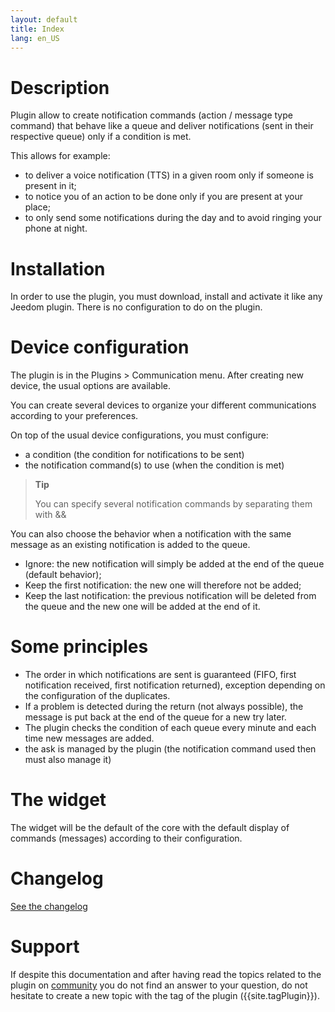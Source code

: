```yaml
---
layout: default
title: Index
lang: en_US
---
```


# Description

Plugin allow to create notification commands (action / message type command) that behave like a queue and deliver notifications (sent in their respective queue) only if a condition is met.

This allows for example:

- to deliver a voice notification (TTS) in a given room only if someone is present in it;
- to notice you of an action to be done only if you are present at your place;
- to only send some notifications during the day and to avoid ringing your phone at night.

# Installation

In order to use the plugin, you must download, install and activate it like any Jeedom plugin.
There is no configuration to do on the plugin.

# Device configuration

The plugin is in the Plugins > Communication menu. 
After creating new device, the usual options are available.

You can create several devices to organize your different communications according to your preferences.

On top of the usual device configurations, you must configure:

- a condition (the condition for notifications to be sent)
- the notification command(s) to use (when the condition is met)

> **Tip**
>
> You can specify several notification commands by separating them with &&

You can also choose the behavior when a notification with the same message as an existing notification is added to the queue.

- Ignore: the new notification will simply be added at the end of the queue (default behavior);
- Keep the first notification: the new one will therefore not be added;
- Keep the last notification: the previous notification will be deleted from the queue and the new one will be added at the end of it.

# Some principles

- The order in which notifications are sent is guaranteed (FIFO, first notification received, first notification returned), exception depending on the configuration of the duplicates.
- If a problem is detected during the return (not always possible), the message is put back at the end of the queue for a new try later.
- The plugin checks the condition of each queue every minute and each time new messages are added.
- the ask is managed by the plugin (the notification command used then must also manage it)

# The widget

The widget will be the default of the core with the default display of commands (messages) according to their configuration.

# Changelog

[See the changelog](./changelog)

# Support

If despite this documentation and after having read the topics related to the plugin on [community]({{site.forum}}) you do not find an answer to your question, do not hesitate to create a new topic with the tag of the plugin ({{site.tagPlugin}}).

